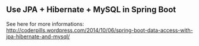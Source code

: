 ## Use JPA + Hibernate + MySQL in Spring Boot ##

See here for more informations:
http://coderpills.wordpress.com/2014/10/06/spring-boot-data-access-with-jpa-hibernate-and-mysql/

